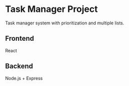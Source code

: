 # Task Manager Project

Task manager system with prioritization and multiple lists.

## Frontend
React

## Backend
Node.js + Express
